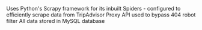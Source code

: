 Uses Python's Scrapy framework for its inbuilt Spiders - configured to efficiently scrape data from TripAdvisor
Proxy API used to bypass 404 robot filter
All data stored in MySQL database 
